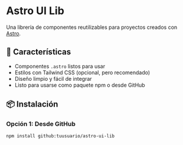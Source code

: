 # Astro UI Lib

Una librería de componentes reutilizables para proyectos creados con [Astro](https://astro.build/).

## 🚀 Características

- Componentes `.astro` listos para usar
- Estilos con Tailwind CSS (opcional, pero recomendado)
- Diseño limpio y fácil de integrar
- Listo para usarse como paquete npm o desde GitHub

## 📦 Instalación

### Opción 1: Desde GitHub

```bash
npm install github:tuusuario/astro-ui-lib
